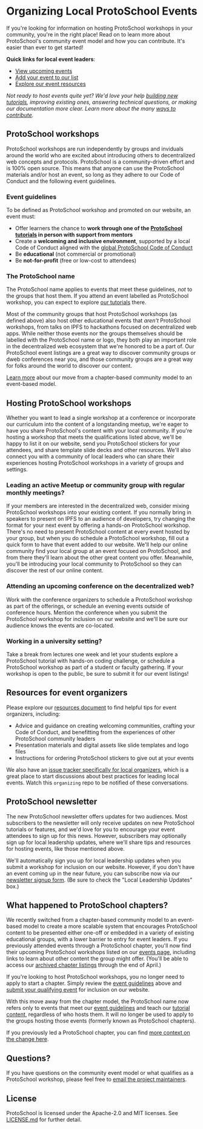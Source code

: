# Organizing Local ProtoSchool Events

If you're looking for information on hosting ProtoSchool workshops in your community, you're in the right place! Read on to learn more about ProtoSchool's community event model and how you can contribute. It's easier than ever to get started!

**Quick links for local event leaders**:
- [View upcoming events](https://proto.school/events)
- [Add your event to our list](https://forms.gle/t1iEzpQAFSYHhpBr9)
- [Explore our event resources](./RESOURCES.md)


_Not ready to host events quite yet? We'd love your help
[building new tutorials](https://proto.school/build), improving existing ones, answering technical questions, or
making our documentation more clear. Learn more about the many [ways to contribute](https://proto.school/contribute)._

## ProtoSchool workshops

ProtoSchool workshops are run independently by groups and inviduals around the world who
are excited about introducing others to decentralized web concepts and protocols.
ProtoSchool is a community-driven effort and is 100% open source. This means that anyone can use the ProtoSchool materials and/or host an event, so long as they adhere to our Code of Conduct and the following event guidelines.

### Event guidelines
To be defined as ProtoSchool workshop and promoted on our website, an event must:
- Offer learners the chance to **work through one of the [ProtoSchool tutorials](https://proto.school/tutorials)
in person with support from mentors**
- Create a **welcoming and inclusive environment**, supported by a local Code of Conduct aligned with the [global ProtoSchool Code of Conduct](https://github.com/protoschool/organizing/blob/master/CODE_OF_CONDUCT.md)
- Be **educational**  (not commercial or promotional)
- Be **not-for-profit** (free or low-cost to attendees)

### The ProtoSchool name
The ProtoSchool name applies to events that meet these guidelines, _not_ to the groups that host them.  If you attend an event labelled as ProtoSchool workshop, you can expect to explore [our tutorials](https://proto.school/tutorials) there.

Most of the community groups that host ProtoSchool workshops (as defined above) also host other educational events that _aren't_ ProtoSchool workshops, from talks on IPFS to hackathons focused on decentralized web apps. While neither those events nor the groups themselves should be labelled with the ProtoSchool name or logo, they both play an important role in the decentralized web ecosystem that we're honored to be a part of. Our ProtoSchool event listings are a great way to discover community groups or dweb conferences near you, and those community groups are a great way for folks around the world to discover our content.

[Learn more](#what-happened-to-protoschool-chapters) about our move from a chapter-based community model to an event-based model.

## Hosting ProtoSchool workshops
Whether you want to lead a single workshop at a conference or incorporate
our curriculum into the content of a longstanding meetup, we're eager to
have you share ProtoSchool's content with your local community. If you're hosting a workshop that meets the qualifications listed above, we'll be happy to list it on our website, send you ProtoSchool stickers for your attendees, and share template slide decks and other resources. We'll also connect you with a community of local leaders who can share their experiences hosting ProtoSchool workshops in a variety of groups and settings.

### Leading an active Meetup or community group with regular monthly meetings?
If your members are interested in the decentralized web,
consider mixing ProtoSchool workshops into your existing content. If you
normally bring in speakers to present on IPFS to an audience of developers,
try changing the format for your next event by offering a hands-on ProtoSchool
workshop. There's no need to present ProtoSchool content at every event
hosted by your group, but when you do schedule a ProtoSchool workshop, fill out a quick form to have that event added to our website. We'll
help our online community find your local group at an event focused on ProtoSchool, and from there they'll learn about the other great content you offer. Meanwhile, you'll be introducing your local community to ProtoSchool so they can discover the rest of our online content.

### Attending an upcoming conference on the decentralized web?
Work with the conference organizers to schedule a ProtoSchool workshop as part of the offerings, or schedule an evening events outside of conference hours. Mention the conference when you submit the ProtoSchool workshop for inclusion on our website and we'll be sure our audience knows the events are co-located.

### Working in a university setting?
Take a break from lectures one week and let your students explore a ProtoSchool tutorial with hands-on coding challenge, or schedule a ProtoSchool workshop as part of a student or faculty gathering. If your workshop is open to the public, be sure to submit it for our event listings!

## Resources for event organizers
Please explore our [resources document](./RESOURCES.md) to find helpful tips for event organizers, including:
   - Advice and guidance on creating welcoming communities, crafting your Code of Conduct, and benefitting from the experiences of other ProtoSchool community leaders
   - Presentation materials and digital assets like slide templates and logo files
   - Instructions for ordering ProtoSchool stickers to give out at your events

We also have an [issue tracker specifically for local organizers](https://github.com/protoschool/organizing/issues), which is a great place to start discussions about best practices for leading local events. Watch this `organizing` repo to be notified of these conversations.

## ProtoSchool newsletter
The new ProtoSchool newsletter offers updates for two audiences. Most subscribers to the newsletter will only receive updates on new ProtoSchool tutorials or features, and we'd love for you to encourage your event attendees to sign up for this news. However, subscribers may optionally sign up for local leadership updates, where we'll share tips and resources for hosting events, like those mentioned above.

We'll automatically sign you up for local leadership updates when you submit a workshop for inclusion on our website. However, if you don't have an event coming up in the near future, you can subscribe now via our [newsletter signup form](https://school.us4.list-manage.com/subscribe?u=41e9e493c56c3865870435d91&id=967f7cf514). (Be sure to check the "Local Leadership Updates" box.)

## What happened to ProtoSchool chapters?
We recently switched from a chapter-based community model to an event-based model to
create a more scalable system that encourages ProtoSchool content to be presented
either one-off or embedded in a variety of existing educational groups,
with a lower barrier to entry for event leaders. If you previously attended
events through a ProtoSchool chapter, you'll now find their upcoming
ProtoSchool workshops listed on our [events page](https://proto.school/events),
including links to learn about other content the group might offer. (You'll be able to access our [archived chapter listings](https://proto.school/chapters) through the end of April.)

If you're looking to host ProtoSchool workshops, you no longer need to apply to start a chapter. Simply review the [event guidelines](#protoschool-workshops) above and [submit your qualifying event](https://forms.gle/t1iEzpQAFSYHhpBr9) for inclusion on our website.

With this move away from the chapter model, the ProtoSchool name now refers only to events that meet our [event guidelines](#protoschool-workshops) and teach our [tutorial content](https://proto.school/tutorials), regardless of who hosts them. It will no longer be used to apply to the groups hosting those events (formerly known as ProtoSchool chapters).

If you previously led a ProtoSchool chapter, you can find [more context on the change here](./COMMUNITY_MODEL_UPDATE.md).

## Questions?
If you have questions on the community event model or what qualifies as a ProtoSchool workshop, please feel free to [email the project maintainers](mailto:protoschool@protocol.ai).

## License
ProtoSchool is licensed under the Apache-2.0 and MIT licenses. See [LICENSE.md](./LICENSE.md) for further detail.
